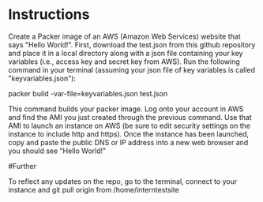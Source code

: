 # Instructions

Create a Packer image of an AWS (Amazon Web Services) website that says "Hello World!". First, download the test.json from this github repository and place it in a local directory along with a json file containing your key variables (i.e., access key and secret key from AWS). Run the following command in your terminal (assuming your json file of key variables is called "keyvariables.json"):

packer build -var-file=keyvariables.json test.json

This command builds your packer image. Log onto your account in AWS and find the AMI you just created through the previous command. Use that AMI to launch an instance on AWS (be sure to edit security settings on the instance to include http and https). Once the instance has been launched, copy and paste the public DNS or IP address into a new web browser and you should see "Hello World!"


#Further

To reflect any updates on the repo, go to the terminal, connect to your instance and git pull origin from /home/interntestsite
